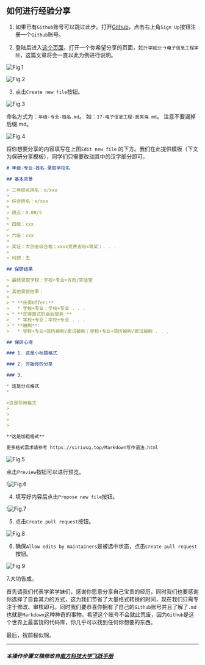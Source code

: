 ## 如何进行经验分享

1. 如果已有`Github`账号可以跳过此步。打开[Github](https://github.com)，点击右上角`Sign Up`按钮注册一个`Github`账号。

2. 登陆后进入[这个页面](https://github.com/AHUer-LeapLap/Impart-Inherit/tree/main/docs)，打开一个你希望分享的页面，如``升学就业``->``电子信息工程学院``，这篇文章将会一直以此为例进行说明。

![Fig.1](_media/经验分享步骤1.png)

![Fig.2](_media/经验分享步骤2.png)

3. 点击`Create new file`按钮。

![Fig.3](_media/经验分享步骤3.png)

命名方式为：`年级-专业-姓名.md`。
如：`17-电子信息工程-莫笑海.md`。
注意不要漏掉后缀.md。

![Fig.4](/Users/xiaohai/Documents/GitHub/Impart-Inherit/docs/经验分享步骤4-4218613.png)

将你想要分享的内容填写在上图`Edit new file` 的下方。我们在此提供模板（下文为保研分享模板），同学们只需要改动其中的汉字部分即可。

```markdown
# 年级-专业-姓名-录取学校名

## 基本背景

> 三年绩点排名：x/xxx
>
> 综合排名：x/xxx
>
> 绩点：0.00/5
>
> 四级：xxx
>
> 六级：xxx
>
> 奖证：大创省级合格；xxxx竞赛省级x等奖；. . . 
>
> 科研：无

## 保研结果

> 最终录取学校：学校+专业+方向/实验室
>
> 其他录取结果：
>
> * **获得Offer:**
>   * 学校+专业；学校+专业 . . .
> * **获得面试机会后放弃:**
>   * 学校+专业；学校+专业 . . .
> * **被刷**:
>   * 学校+专业+简历被刷/面试被刷；学校+专业+简历被刷/面试被刷 . . .

## 保研心得

### 1. 这是小标题格式

### 2. 开始你的分享

### 3. 

* 这是分点格式
* 

>这是引用格式
>
>
>
>

**这是加粗格式**

更多格式需求请参考 https://siriusq.top/Markdown写作语法.html
```

![Fig.5](_media/经验分享步骤5.png)

点击`Preview`按钮可以进行预览。

!![Fig.6](_media/经验分享步骤6.png)

4. 填写好内容后点击`Propose new file`按钮。

!![Fig.7](_media/经验分享步骤7.png)

5. 点击`Create pull request`按钮。

![Fig.8](_media/经验分享步骤8.png)

6. 确保`Allow edits by maintainers`是被选中状态，点击`Create pull request`按钮。

![Fig.9](_media/经验分享步骤9.png)

7.大功告成。

首先请我们代表学弟学妹们，感谢你愿意分享自己宝贵的经历，同时我们也要感谢你选择了自食其力的方式，这为我们节省了大量格式转换的时间，现在我们只需专注于修改、审核即可。同时我们要恭喜你拥有了自己的`Github`账号并且了解了`.md`也就是`Markdown`这种神奇的事物。希望这个账号不会就此荒废，因为`Github`是这个世界上最富饶的代码库，你几乎可以找到任何你想要的东西。

最后，祝前程似锦。



------------

##### 本操作步骤文稿修改自[南方科技大学飞跃手册](https://sustech-application.github.io/2020-Fall/#/如何进行经验分享)